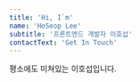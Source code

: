 ```yaml
---
title: 'Hi, I`m'
name: 'HoSeop Lee'
subtitle: '프론트엔드 개발자 이호섭'
contactText: 'Get In Touch'
---
```


평소에도 미쳐있는 이호섭입니다.
